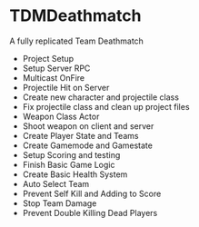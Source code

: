 # TDMDeathmatch
A fully replicated Team Deathmatch

* Project Setup
* Setup Server RPC
* Multicast OnFire
* Projectile Hit on Server
* Create new character and projectile class
* Fix projectile class and clean up project files
* Weapon Class Actor
* Shoot weapon on client and server
* Create Player State and Teams
* Create Gamemode and Gamestate
* Setup Scoring and testing
* Finish Basic Game Logic
* Create Basic Health System
* Auto Select Team
* Prevent Self Kill and Adding to Score
* Stop Team Damage
* Prevent Double Killing Dead Players
